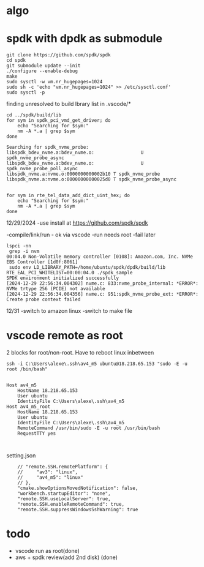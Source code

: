 # algo



# spdk with dpdk as  submodule
```
git clone https://github.com/spdk/spdk
cd spdk
git submodule update --init
./configure --enable-debug
make
sudo sysctl -w vm.nr_hugepages=1024
sudo sh -c 'echo "vm.nr_hugepages=1024" >> /etc/sysctl.conf'
sudo sysctl -p
```

finding unresolved   to build lbrary list in .vscode/*
```
cd ../spdk/build/lib
for sym in spdk_pci_vmd_get_driver; do
    echo "Searching for $sym:"
    nm -A *.a | grep $sym
done

Searching for spdk_nvme_probe:
libspdk_bdev_nvme.a:bdev_nvme.o:                 U spdk_nvme_probe_async
libspdk_bdev_nvme.a:bdev_nvme.o:                 U spdk_nvme_probe_poll_async
libspdk_nvme.a:nvme.o:0000000000002b10 T spdk_nvme_probe
libspdk_nvme.a:nvme.o:00000000000025d0 T spdk_nvme_probe_async


for sym in rte_tel_data_add_dict_uint_hex; do
    echo "Searching for $sym:"
    nm -A *.a | grep $sym
done
```

12/29/2024
-use install at https://github.com/spdk/spdk

-compile/link/run - ok via vscode 
-run needs root
-fail later

```
lspci -nn
 grep -i nvm
00:04.0 Non-Volatile memory controller [0108]: Amazon.com, Inc. NVMe EBS Controller [1d0f:8061]
 sudo env LD_LIBRARY_PATH=/home/ubuntu/spdk/dpdk/build/lib RTE_EAL_PCI_WHITELIST=00:00:04.0 ./spdk_sample
SPDK environment initialized successfully
[2024-12-29 22:56:34.004302] nvme.c: 833:nvme_probe_internal: *ERROR*: NVMe trtype 256 (PCIE) not available
[2024-12-29 22:56:34.004356] nvme.c: 951:spdk_nvme_probe_ext: *ERROR*: Create probe context failed
```

12/31
-switch to amazon linux
-switch to make file 

# vscode remote as root

2 blocks for root/non-root. Have to reboot linux inbetween 

```
ssh -i C:\Users\alexe\.ssh\av4_m5 ubuntu@18.218.65.153 "sudo -E -u root /bin/bash"


Host av4_m5
    HostName 18.218.65.153
    User ubuntu
    IdentityFile C:\Users\alexe\.ssh\av4_m5
Host av4_m5_root
    HostName 18.218.65.153
    User ubuntu
    IdentityFile C:\Users\alexe\.ssh\av4_m5
    RemoteCommand /usr/bin/sudo -E -u root /usr/bin/bash
    RequestTTY yes



```

setting.json
```
    // "remote.SSH.remotePlatform": {
    //     "av3": "linux",
    //     "av4_m5": "linux"
    // },
    "cmake.showOptionsMovedNotification": false,
    "workbench.startupEditor": "none",
    "remote.SSH.useLocalServer": true,
    "remote.SSH.enableRemoteCommand": true,
    "remote.SSH.suppressWindowsSshWarning": true
```

# todo
- vscode run as root(done)
- aws + spdk review(add 2nd disk) (done)